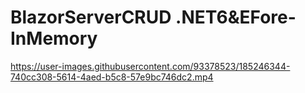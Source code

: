 # BlazorServerCRUD .NET6&EFore-InMemory
 
https://user-images.githubusercontent.com/93378523/185246344-740cc308-5614-4aed-b5c8-57e9bc746dc2.mp4
